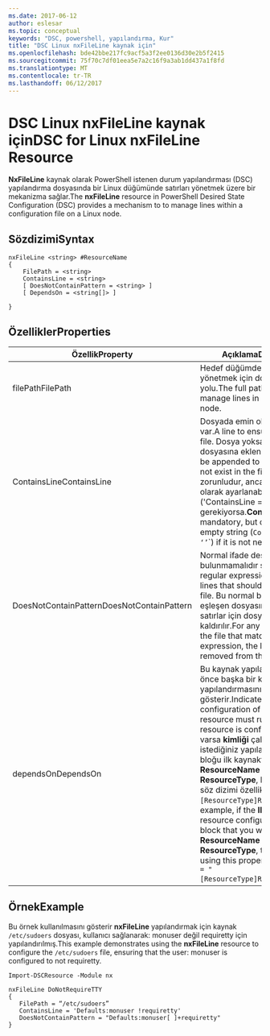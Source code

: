 ```yaml
---
ms.date: 2017-06-12
author: eslesar
ms.topic: conceptual
keywords: "DSC, powershell, yapılandırma, Kur"
title: "DSC Linux nxFileLine kaynak için"
ms.openlocfilehash: bde42bbe217fc9acf5a3f2ee0136d30e2b5f2415
ms.sourcegitcommit: 75f70c7df01eea5e7a2c16f9a3ab1dd437a1f8fd
ms.translationtype: MT
ms.contentlocale: tr-TR
ms.lasthandoff: 06/12/2017
---
```

# <a name="dsc-for-linux-nxfileline-resource"></a><span data-ttu-id="123a2-103">DSC Linux nxFileLine kaynak için</span><span class="sxs-lookup"><span data-stu-id="123a2-103">DSC for Linux nxFileLine Resource</span></span>

<span data-ttu-id="123a2-104">**NxFileLine** kaynak olarak PowerShell istenen durum yapılandırması (DSC) yapılandırma dosyasında bir Linux düğümünde satırları yönetmek üzere bir mekanizma sağlar.</span><span class="sxs-lookup"><span data-stu-id="123a2-104">The **nxFileLine** resource in PowerShell Desired State Configuration (DSC) provides a mechanism to to manage lines within a configuration file on a Linux node.</span></span>

## <a name="syntax"></a><span data-ttu-id="123a2-105">Sözdizimi</span><span class="sxs-lookup"><span data-stu-id="123a2-105">Syntax</span></span>

```
nxFileLine <string> #ResourceName
{
    FilePath = <string>
    ContainsLine = <string>
    [ DoesNotContainPattern = <string> ]
    [ DependsOn = <string[]> ]

}
```

## <a name="properties"></a><span data-ttu-id="123a2-106">Özellikler</span><span class="sxs-lookup"><span data-stu-id="123a2-106">Properties</span></span>

|  <span data-ttu-id="123a2-107">Özellik</span><span class="sxs-lookup"><span data-stu-id="123a2-107">Property</span></span> |  <span data-ttu-id="123a2-108">Açıklama</span><span class="sxs-lookup"><span data-stu-id="123a2-108">Description</span></span> | 
|---|---|
| <span data-ttu-id="123a2-109">filePath</span><span class="sxs-lookup"><span data-stu-id="123a2-109">FilePath</span></span>| <span data-ttu-id="123a2-110">Hedef düğümde bulunan satırları yönetmek için dosyanın tam yolu.</span><span class="sxs-lookup"><span data-stu-id="123a2-110">The full path to the file to manage lines in on the target node.</span></span>| 
| <span data-ttu-id="123a2-111">ContainsLine</span><span class="sxs-lookup"><span data-stu-id="123a2-111">ContainsLine</span></span>| <span data-ttu-id="123a2-112">Dosyada emin olmak için bir satır var.</span><span class="sxs-lookup"><span data-stu-id="123a2-112">A line to ensure exists in the file.</span></span> <span data-ttu-id="123a2-113">Dosya yoksa, bu satırın dosyasına eklenir.</span><span class="sxs-lookup"><span data-stu-id="123a2-113">This line will be appended to the file if it does not exist in the file.</span></span> <span data-ttu-id="123a2-114">**ContainsLine** zorunludur, ancak boş bir dize olarak ayarlanabilir ('ContainsLine = ''') değil gerekiyorsa.</span><span class="sxs-lookup"><span data-stu-id="123a2-114">**ContainsLine** is mandatory, but can be set to an empty string (`ContainsLine = ‘’`\`) if it is not needed.</span></span>| 
| <span data-ttu-id="123a2-115">DoesNotContainPattern</span><span class="sxs-lookup"><span data-stu-id="123a2-115">DoesNotContainPattern</span></span>| <span data-ttu-id="123a2-116">Normal ifade deseni dosyasında bulunmamalıdır satırlar için.</span><span class="sxs-lookup"><span data-stu-id="123a2-116">A regular expression pattern for lines that should not exist in the file.</span></span> <span data-ttu-id="123a2-117">Bu normal bir ifadeyle eşleşen dosyasında bulunan tüm satırlar için dosyadan satır kaldırılır.</span><span class="sxs-lookup"><span data-stu-id="123a2-117">For any lines that exist in the file that match this regular expression, the line will be removed from the file.</span></span>| 
| <span data-ttu-id="123a2-118">dependsOn</span><span class="sxs-lookup"><span data-stu-id="123a2-118">DependsOn</span></span> | <span data-ttu-id="123a2-119">Bu kaynak yapılandırılmadan önce başka bir kaynak yapılandırmasını çalıştırmalısınız gösterir.</span><span class="sxs-lookup"><span data-stu-id="123a2-119">Indicates that the configuration of another resource must run before this resource is configured.</span></span> <span data-ttu-id="123a2-120">Örneğin, varsa **kimliği** çalıştırmak istediğiniz yapılandırma betik bloğu ilk kaynaktır **ResourceName** ve türünü **ResourceType**, bunu kullanarak söz dizimi özellik `DependsOn = "[ResourceType]ResourceName"`.</span><span class="sxs-lookup"><span data-stu-id="123a2-120">For example, if the **ID** of the resource configuration script block that you want to run first is **ResourceName** and its type is **ResourceType**, the syntax for using this property is `DependsOn = "[ResourceType]ResourceName"`.</span></span>| 

## <a name="example"></a><span data-ttu-id="123a2-121">Örnek</span><span class="sxs-lookup"><span data-stu-id="123a2-121">Example</span></span>

<span data-ttu-id="123a2-122">Bu örnek kullanılmasını gösterir **nxFileLine** yapılandırmak için kaynak `/etc/sudoers` dosyası, kullanıcı sağlanarak: monuser değil requiretty için yapılandırılmış.</span><span class="sxs-lookup"><span data-stu-id="123a2-122">This example demonstrates using the **nxFileLine** resource to configure the `/etc/sudoers` file, ensuring that the user: monuser is configured to not requiretty.</span></span>

```
Import-DSCResource -Module nx 

nxFileLine DoNotRequireTTY
{
   FilePath = “/etc/sudoers”
   ContainsLine = 'Defaults:monuser !requiretty'
   DoesNotContainPattern = "Defaults:monuser[ ]+requiretty"
} 
```

